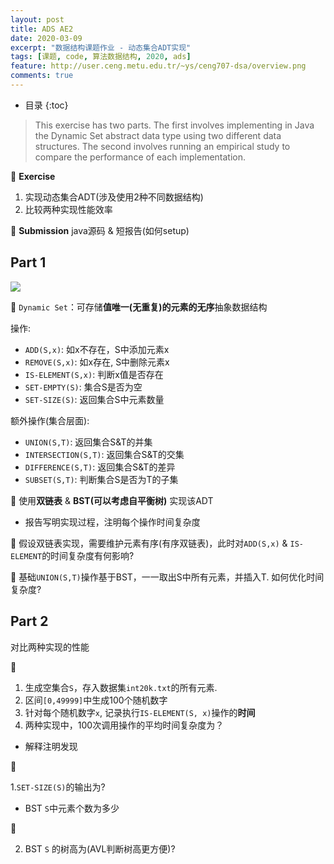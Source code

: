 ```yaml
---
layout: post
title: ADS AE2
date: 2020-03-09
excerpt: "数据结构课题作业 - 动态集合ADT实现"
tags: [课题, code, 算法数据结构, 2020, ads]
feature: http://user.ceng.metu.edu.tr/~ys/ceng707-dsa/overview.png
comments: true
---
```


* 目录
{:toc}

> This exercise has two parts. The first involves implementing in Java the Dynamic Set abstract
data type using two different data structures. The second involves running an empirical study
to compare the performance of each implementation.

🍬 **Exercise**

1. 实现动态集合ADT(涉及使用2种不同数据结构)
2. 比较两种实现性能效率

🍬 **Submission**
java源码 & 短报告(如何setup)

## Part 1

![](/static/2020-03-20-09-06-18.png)

🍊 `Dynamic Set`：可存储**值唯一(无重复)**的元素的**无序**抽象数据结构

操作:

* `ADD(S,x)`: 如x不存在，S中添加元素x
* `REMOVE(S,x)`: 如x存在, S中删除元素x
* `IS-ELEMENT(S,x)`: 判断x值是否存在
* `SET-EMPTY(S)`: 集合S是否为空
* `SET-SIZE(S)`: 返回集合S中元素数量

额外操作(集合层面):

* `UNION(S,T)`: 返回集合S&T的并集
* `INTERSECTION(S,T)`: 返回集合S&T的交集
* `DIFFERENCE(S,T)`: 返回集合S&T的差异
* `SUBSET(S,T)`: 判断集合S是否为T的子集

🍬 使用**双链表** & **BST(可以考虑自平衡树)** 实现该ADT

* 报告写明实现过程，注明每个操作时间复杂度

🍬 假设双链表实现，需要维护元素有序(有序双链表)，此时对`ADD(S,x)` & `IS-ELEMENT`的时间复杂度有何影响?

🍬 基础`UNION(S,T)`操作基于BST，一一取出S中所有元素，并插入T. 如何优化时间复杂度?

## Part 2

对比两种实现的性能

🍬

1. 生成空集合`S`，存入数据集`int20k.txt`的所有元素.
2. 区间`[0,49999]`中生成100个随机数字
3. 针对每个随机数字`x`, 记录执行`IS-ELEMENT(S, x)`操作的**时间**
4. 两种实现中，100次调用操作的平均时间复杂度为？

* 解释注明发现

🍬

1.`SET-SIZE(S)`的输出为?

* BST `S`中元素个数为多少

🍬

2. BST `S` 的树高为(AVL判断树高更方便)?